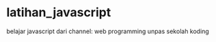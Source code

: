 # latihan_javascript

belajar javascript dari channel:
    web programming unpas 
    sekolah koding
